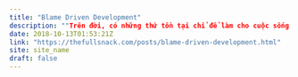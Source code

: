 ```yaml
---
title: "Blame Driven Development"
description: ""Trên đời, có những thứ tồn tại chỉ để làm cho cuộc sống trở nên khó khăn hơn. Đối với cuộc đời của một frontend engineer, thứ đó có lẽ là Internet Explorer và tính chủ quan.""
date: 2018-10-13T01:53:21Z
link: "https://thefullsnack.com/posts/blame-driven-development.html"
site: site_name
draft: false
---
```

